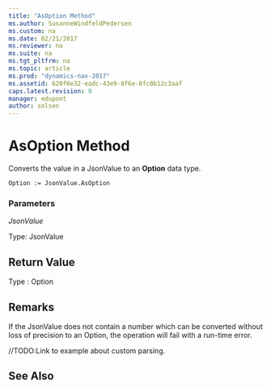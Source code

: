 ```yaml
---
title: "AsOption Method"
ms.author: SusanneWindfeldPedersen
ms.custom: na
ms.date: 02/21/2017
ms.reviewer: na
ms.suite: na
ms.tgt_pltfrm: na
ms.topic: article
ms.prod: "dynamics-nav-2017"
ms.assetid: 620f0e32-eadc-43e9-8f6e-8fc0b12c3aaf
caps.latest.revision: 9
manager: edupont
author: solsen
---
```


# AsOption Method

Converts the value in a JsonValue to an **Option** data type.

```
Option := JsonValue.AsOption
```

### Parameters
*JsonValue*

Type: JsonValue

## Return Value
Type : Option

## Remarks
If the JsonValue does not contain a number which can be converted without loss of precision to an Option, the operation will fail with a run-time error. 

//TODO:Link to example about custom parsing.

## See Also